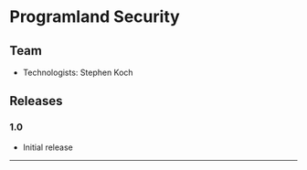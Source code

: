 # Programland Security

## Team
* Technologists: Stephen Koch

## Releases

### 1.0
* Initial release
---